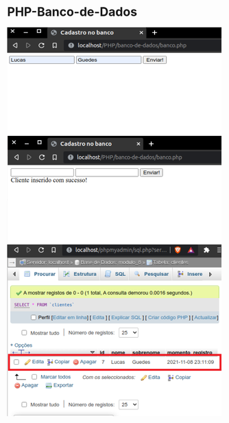 # PHP-Banco-de-Dados

<div class="box">
<img src="https://github.com/lukebarbosa/PHP-Banco-de-Dados/blob/main/img/inserindo.png" alt="inserindo dados" height="250" width="500">
<img src="https://github.com/lukebarbosa/PHP-Banco-de-Dados/blob/main/img/enviado.png" alt="dados enviados" height="250" width="500">
<img src="https://github.com/lukebarbosa/PHP-Banco-de-Dados/blob/main/img/banco-de-dados.png" alt="dados no banco de dados" width="500px">
</div>
